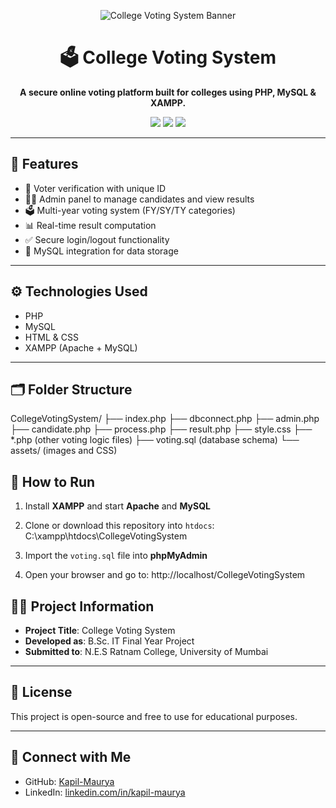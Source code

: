<p align="center">
  <img src="https://your-image-url-here.com/header.png" alt="College Voting System Banner" />
</p>

<h1 align="center">🗳️ College Voting System</h1>

<p align="center"><b>A secure online voting platform built for colleges using PHP, MySQL & XAMPP.</b></p>

<p align="center">
  <img src="https://img.shields.io/badge/Project-Type:%20Final%20Year%20Project-blue?style=for-the-badge" />
  <img src="https://img.shields.io/badge/Tech-PHP|MySQL|HTML|CSS-orange?style=for-the-badge" />
  <img src="https://img.shields.io/badge/Status-Completed-success?style=for-the-badge" />
</p>



---

## 📌 Features

- 🔐 Voter verification with unique ID
- 🧑‍💼 Admin panel to manage candidates and view results
- 🗳️ Multi-year voting system (FY/SY/TY categories)
- 📊 Real-time result computation
- ✅ Secure login/logout functionality
- 📁 MySQL integration for data storage

---

## ⚙️ Technologies Used

- PHP
- MySQL
- HTML & CSS
- XAMPP (Apache + MySQL)

---

## 🗂️ Folder Structure

CollegeVotingSystem/
├── index.php
├── dbconnect.php
├── admin.php
├── candidate.php
├── process.php
├── result.php
├── style.css
├── *.php (other voting logic files)
├── voting.sql (database schema)
└── assets/ (images and CSS)



## 🚀 How to Run

1. Install **XAMPP** and start **Apache** and **MySQL**
2. Clone or download this repository into `htdocs`:
C:\xampp\htdocs\CollegeVotingSystem


3. Import the `voting.sql` file into **phpMyAdmin**
4. Open your browser and go to:
http://localhost/CollegeVotingSystem



## 👨‍🎓 Project Information

- **Project Title**: College Voting System
- **Developed as**: B.Sc. IT Final Year Project
- **Submitted to**: N.E.S Ratnam College, University of Mumbai

---

## 📄 License

This project is open-source and free to use for educational purposes.

---

## 🔗 Connect with Me

- GitHub: [Kapil-Maurya](https://github.com/Kapil-Maurya)
- LinkedIn: [linkedin.com/in/kapil-maurya](https://www.linkedin.com/in/kapil-maurya)
